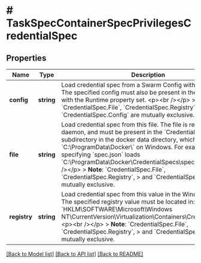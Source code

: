 # # TaskSpecContainerSpecPrivilegesCredentialSpec

## Properties

Name | Type | Description | Notes
------------ | ------------- | ------------- | -------------
**config** | **string** | Load credential spec from a Swarm Config with the given ID. The specified config must also be present in the Configs field with the Runtime property set.  &lt;p&gt;&lt;br /&gt;&lt;/p&gt;   &gt; **Note**: &#x60;CredentialSpec.File&#x60;, &#x60;CredentialSpec.Registry&#x60;, &gt; and &#x60;CredentialSpec.Config&#x60; are mutually exclusive. | [optional]
**file** | **string** | Load credential spec from this file. The file is read by the daemon, and must be present in the &#x60;CredentialSpecs&#x60; subdirectory in the docker data directory, which defaults to &#x60;C:\\ProgramData\\Docker\\&#x60; on Windows.  For example, specifying &#x60;spec.json&#x60; loads &#x60;C:\\ProgramData\\Docker\\CredentialSpecs\\spec.json&#x60;.  &lt;p&gt;&lt;br /&gt;&lt;/p&gt;  &gt; **Note**: &#x60;CredentialSpec.File&#x60;, &#x60;CredentialSpec.Registry&#x60;, &gt; and &#x60;CredentialSpec.Config&#x60; are mutually exclusive. | [optional]
**registry** | **string** | Load credential spec from this value in the Windows registry. The specified registry value must be located in:  &#x60;HKLM\\SOFTWARE\\Microsoft\\Windows NT\\CurrentVersion\\Virtualization\\Containers\\CredentialSpecs&#x60;  &lt;p&gt;&lt;br /&gt;&lt;/p&gt;   &gt; **Note**: &#x60;CredentialSpec.File&#x60;, &#x60;CredentialSpec.Registry&#x60;, &gt; and &#x60;CredentialSpec.Config&#x60; are mutually exclusive. | [optional]

[[Back to Model list]](../../README.md#models) [[Back to API list]](../../README.md#endpoints) [[Back to README]](../../README.md)
